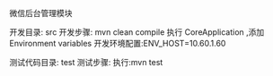 ﻿微信后台管理模块

开发目录:
   src
开发步骤:
   mvn clean compile
   执行 CoreApplication ,添加Environment variables 
       开发环境配置:ENV_HOST=10.60.1.60
       
测试代码目录:
   test
测试步骤:
   执行:mvn test
